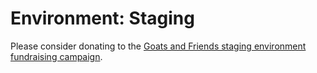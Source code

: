 # Environment: Staging

Please consider donating to the [Goats and Friends staging environment
fundraising campaign][rickroll].

[rickroll]: https://www.youtube.com/watch?v=dQw4w9WgXcQ
